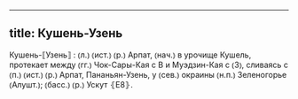 
---
title: Кушень-Узень
---
Кушень-⟦Узень⟧
: ⦅л.⦆ ⦅ист.⦆ ⦅р.⦆ Арпат, ⦅нач.⦆ в урочище Кушель, протекает между ⦅гг.⦆ Чок-Сары-Кая с В и Муэдзин-Кая с ⦅З⦆, сливаясь с ⦅п.⦆ ⦅ист.⦆ ⦅р.⦆ Арпат, Пананьян-Узень, у ⦅сев.⦆ окраины ⦅н.п.⦆ Зеленогорье ⦅Алушт.⦆; ⦅басс.⦆ ⦅р.⦆ Ускут ⦃Е8⦄.
